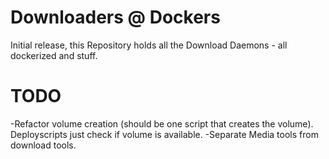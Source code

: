 # Downloaders @ Dockers

Initial release, this Repository holds all the Download Daemons - all dockerized and stuff.

# TODO
-Refactor volume creation (should be one script that creates the volume). Deployscripts just check if volume is available.
-Separate Media tools from download tools.
